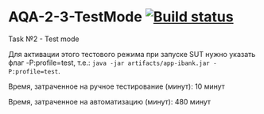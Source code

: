 # AQA-2-3-TestMode [![Build status](https://ci.appveyor.com/api/projects/status/m35ng2bg8lo9mkdn?svg=true)](https://ci.appveyor.com/project/Volgogradec/aqa-2-3-testmode)
Task №2 - Test mode

Для активации этого тестового режима при запуске SUT нужно указать флаг -P:profile=test, т.е.: `java -jar artifacts/app-ibank.jar -P:profile=test`.

Время, затраченное на ручное тестирование (минут): 10 минут

Время, затраченное на автоматизацию (минут): 480 минут